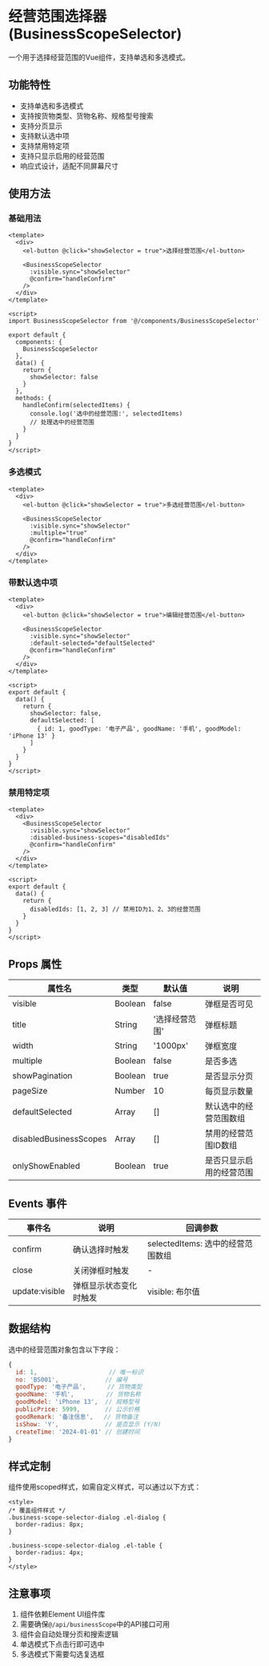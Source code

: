 # 经营范围选择器 (BusinessScopeSelector)

一个用于选择经营范围的Vue组件，支持单选和多选模式。

## 功能特性

- 支持单选和多选模式
- 支持按货物类型、货物名称、规格型号搜索
- 支持分页显示
- 支持默认选中项
- 支持禁用特定项
- 支持只显示启用的经营范围
- 响应式设计，适配不同屏幕尺寸

## 使用方法

### 基础用法

```vue
<template>
  <div>
    <el-button @click="showSelector = true">选择经营范围</el-button>
    
    <BusinessScopeSelector
      :visible.sync="showSelector"
      @confirm="handleConfirm"
    />
  </div>
</template>

<script>
import BusinessScopeSelector from '@/components/BusinessScopeSelector'

export default {
  components: {
    BusinessScopeSelector
  },
  data() {
    return {
      showSelector: false
    }
  },
  methods: {
    handleConfirm(selectedItems) {
      console.log('选中的经营范围:', selectedItems)
      // 处理选中的经营范围
    }
  }
}
</script>
```

### 多选模式

```vue
<template>
  <div>
    <el-button @click="showSelector = true">多选经营范围</el-button>
    
    <BusinessScopeSelector
      :visible.sync="showSelector"
      :multiple="true"
      @confirm="handleConfirm"
    />
  </div>
</template>
```

### 带默认选中项

```vue
<template>
  <div>
    <el-button @click="showSelector = true">编辑经营范围</el-button>
    
    <BusinessScopeSelector
      :visible.sync="showSelector"
      :default-selected="defaultSelected"
      @confirm="handleConfirm"
    />
  </div>
</template>

<script>
export default {
  data() {
    return {
      showSelector: false,
      defaultSelected: [
        { id: 1, goodType: '电子产品', goodName: '手机', goodModel: 'iPhone 13' }
      ]
    }
  }
}
</script>
```

### 禁用特定项

```vue
<template>
  <div>
    <BusinessScopeSelector
      :visible.sync="showSelector"
      :disabled-business-scopes="disabledIds"
      @confirm="handleConfirm"
    />
  </div>
</template>

<script>
export default {
  data() {
    return {
      disabledIds: [1, 2, 3] // 禁用ID为1、2、3的经营范围
    }
  }
}
</script>
```

## Props 属性

| 属性名 | 类型 | 默认值 | 说明 |
|--------|------|--------|------|
| visible | Boolean | false | 弹框是否可见 |
| title | String | '选择经营范围' | 弹框标题 |
| width | String | '1000px' | 弹框宽度 |
| multiple | Boolean | false | 是否多选 |
| showPagination | Boolean | true | 是否显示分页 |
| pageSize | Number | 10 | 每页显示数量 |
| defaultSelected | Array | [] | 默认选中的经营范围数组 |
| disabledBusinessScopes | Array | [] | 禁用的经营范围ID数组 |
| onlyShowEnabled | Boolean | true | 是否只显示启用的经营范围 |

## Events 事件

| 事件名 | 说明 | 回调参数 |
|--------|------|----------|
| confirm | 确认选择时触发 | selectedItems: 选中的经营范围数组 |
| close | 关闭弹框时触发 | - |
| update:visible | 弹框显示状态变化时触发 | visible: 布尔值 |

## 数据结构

选中的经营范围对象包含以下字段：

```javascript
{
  id: 1,                    // 唯一标识
  no: 'BS001',             // 编号
  goodType: '电子产品',      // 货物类型
  goodName: '手机',         // 货物名称
  goodModel: 'iPhone 13',  // 规格型号
  publicPrice: 5999,       // 公示价格
  goodRemark: '备注信息',   // 货物备注
  isShow: 'Y',             // 是否显示 (Y/N)
  createTime: '2024-01-01' // 创建时间
}
```

## 样式定制

组件使用scoped样式，如需自定义样式，可以通过以下方式：

```vue
<style>
/* 覆盖组件样式 */
.business-scope-selector-dialog .el-dialog {
  border-radius: 8px;
}

.business-scope-selector-dialog .el-table {
  border-radius: 4px;
}
</style>
```

## 注意事项

1. 组件依赖Element UI组件库
2. 需要确保`@/api/businessScope`中的API接口可用
3. 组件会自动处理分页和搜索逻辑
4. 单选模式下点击行即可选中
5. 多选模式下需要勾选复选框 